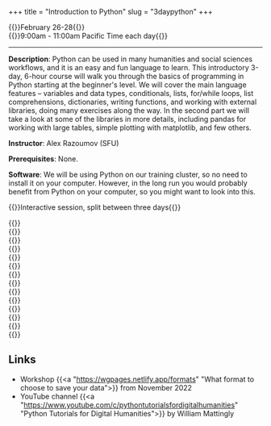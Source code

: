 +++
title = "Introduction to Python"
slug = "3daypython"
+++

{{<cor>}}February 26-28{{</cor>}}\
{{<cgr>}}9:00am - 11:00am Pacific Time each day{{</cgr>}}

---

**Description**: Python can be used in many humanities and social sciences workflows, and it is an easy and
fun language to learn. This introductory 3-day, 6-hour course will walk you through the basics of programming
in Python starting at the beginner's level. We will cover the main language features – variables and data
types, conditionals, lists, for/while loops, list comprehensions, dictionaries, writing functions, and working
with external libraries, doing many exercises along the way. In the second part we will take a look at some of
the libraries in more details, including pandas for working with large tables, simple plotting with
matplotlib, and few others.

**Instructor**: Alex Razoumov (SFU)

**Prerequisites**: None.

**Software**: We will be using Python on our training cluster, so no need to install it on your computer. However, in
  the long run you would probably benefit from Python on your computer, so you might want to look into this.

{{<cor>}}Interactive session, split between three days{{</cor>}}

{{<linktitle url="../python3/python-01-setup" text="Setup and running Jupyter notebooks">}} \
{{<linktitle url="../python3/python-02-variables" text="Variables and data types">}} \
{{<linktitle url="../python3/python-03-builtin" text="Built-in functions and help">}} \
{{<linktitle url="../python3/python-04-conditionals" text="Conditionals">}} \
{{<linktitle url="../python3/python-05-lists" text="Lists">}} \
{{<linktitle url="../python3/python-06-loops" text="Loops">}} \
{{<linktitle url="../python3/python-07-dictionaries" text="Dictionaries">}} \
{{<linktitle url="../python3/python-08-functions" text="Writing functions">}} \
{{<linktitle url="../python3/python-09-scope" text="Working with strings, variable scope, exceptions">}} \
{{<linktitle url="../python3/python-10-libraries" text="Libraries, virtual environments and packaging">}} \
{{<linktitle url="../python3/python-11-pandas" text="Pandas dataframes">}} \
{{<linktitle url="../python3/python-12-images" text="Image manipulation, hierarchical data, time">}} \
{{<linktitle url="../python3/python-13-scraping" text="Web scraping">}} \
{{<linktitle url="../python3/python-14-matplotlib" text="Plotting with matplotlib">}}

<!-- - working with external libraries -->
<!-- - add many new exercises -->
<!-- - pandas for working with large tables -->
<!-- - simple plotting with matplotlib -->
<!-- - few others -->
<!-- - cartopy? -->

## Links

- Workshop {{<a "https://wgpages.netlify.app/formats" "What format to choose to save your data">}} from November 2022
- YouTube channel {{<a "https://www.youtube.com/c/pythontutorialsfordigitalhumanities" "Python Tutorials for Digital Humanities">}} by William Mattingly

<!-- {{<a "link" "text">}} -->
